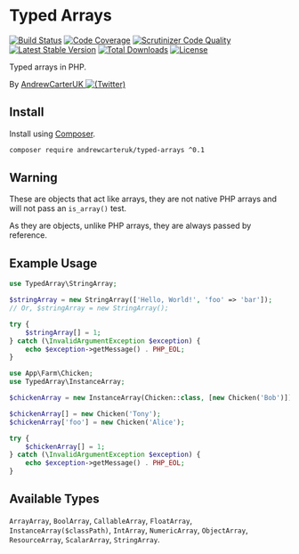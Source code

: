 # Typed Arrays

[![Build Status](https://travis-ci.org/AndrewCarterUK/TypedArrays.svg?branch=master)](https://travis-ci.org/AndrewCarterUK/TypedArrays)
[![Code Coverage](https://scrutinizer-ci.com/g/AndrewCarterUK/TypedArrays/badges/coverage.png?b=master&refresh_token=1)](https://scrutinizer-ci.com/g/AndrewCarterUK/TypedArrays/?branch=master)
[![Scrutinizer Code Quality](https://scrutinizer-ci.com/g/AndrewCarterUK/TypedArrays/badges/quality-score.png?b=master&refresh_token=1)](https://scrutinizer-ci.com/g/AndrewCarterUK/TypedArrays/?branch=master)
[![Latest Stable Version](https://poser.pugx.org/andrewcarteruk/typed-arrays/v/stable)](https://packagist.org/packages/andrewcarteruk/typed-arrays)
[![Total Downloads](https://poser.pugx.org/andrewcarteruk/typed-arrays/downloads)](https://packagist.org/packages/andrewcarteruk/typed-arrays)
[![License](https://poser.pugx.org/andrewcarteruk/typed-arrays/license)](https://packagist.org/packages/andrewcarteruk/typed-arrays)

Typed arrays in PHP.

By [AndrewCarterUK ![(Twitter)](http://i.imgur.com/wWzX9uB.png)](https://twitter.com/AndrewCarterUK)

## Install

Install using [Composer](https://getcomposer.org).

```bash
composer require andrewcarteruk/typed-arrays ^0.1
```

## Warning

These are objects that act like arrays, they are not native PHP arrays and will not pass an `is_array()` test.

As they are objects, unlike PHP arrays, they are always passed by reference.

## Example Usage

```php
use TypedArray\StringArray;

$stringArray = new StringArray(['Hello, World!', 'foo' => 'bar']);
// Or, $stringArray = new StringArray();

try {
    $stringArray[] = 1;
} catch (\InvalidArgumentException $exception) {
    echo $exception->getMessage() . PHP_EOL;
}
```

```php
use App\Farm\Chicken;
use TypedArray\InstanceArray;

$chickenArray = new InstanceArray(Chicken::class, [new Chicken('Bob')]);

$chickenArray[] = new Chicken('Tony');
$chickenArray['foo'] = new Chicken('Alice');

try {
    $chickenArray[] = 1;
} catch (\InvalidArgumentException $exception) {
    echo $exception->getMessage() . PHP_EOL;
}
```

## Available Types

`ArrayArray`, `BoolArray`, `CallableArray`, `FloatArray`, `InstanceArray($classPath)`, `IntArray`, `NumericArray`, `ObjectArray`, `ResourceArray`, `ScalarArray`, `StringArray`.
